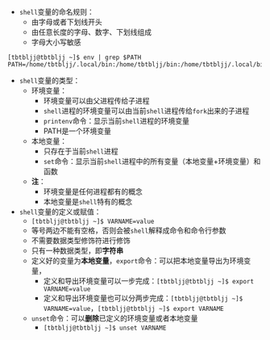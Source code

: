 * `shell`变量的命名规则：
  * 由字母或者下划线开头
  * 由任意长度的字母、数字、下划线组成
  * 字母大小写敏感
```
[tbtbljj@tbtbljj ~]$ env | grep $PATH
PATH=/home/tbtbljj/.local/bin:/home/tbtbljj/bin:/home/tbtbljj/.local/bin:/home/tbtbljj/bin:/usr/local/bin:/usr/local/sbin:/usr/bin:/usr/sbin
```
* `shell`变量的类型：
  * 环境变量：
    * 环境变量可以由父进程传给子进程
    * `shell`进程的环境变量可以由当前`shell`进程传给`fork`出来的子进程
    * `printenv`命令：显示当前`shell`进程的环境变量
    * PATH是一个环境变量
  * 本地变量：
    * 只存在于当前`shell`进程
    * `set`命令：显示当前`shell`进程中的所有变量（本地变量+环境变量）和函数
  * **注**：
    * 环境变量是任何进程都有的概念
    * 本地变量是`shell`特有的概念
* `shell`变量的定义或赋值：
  * `[tbtbljj@tbtbljj ~]$ VARNAME=value`
  * 等号两边不能有空格，否则会被`shell`解释成命令和命令行参数
  * 不需要数据类型修饰符进行修饰
  * 只有一种数据类型，即**字符串**
  * 定义好的变量为**本地变量**，`export`命令：可以把本地变量导出为环境变量，
    * 定义和导出环境变量可以一步完成：`[tbtbljj@tbtbljj ~]$ export VARNAME=value`
    * 定义和导出环境变量也可以分两步完成：`[tbtbljj@tbtbljj ~]$ VARNAME=value`，`[tbtbljj@tbtbljj ~]$ export VARNAME`
  * `unset`命令：可以**删除**已定义的环境变量或者本地变量
    * `[tbtbljj@tbtbljj ~]$ unset VARNAME`
